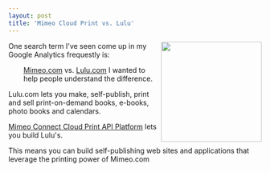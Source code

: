 ```yaml
---
layout: post
title: 'Mimeo Cloud Print vs. Lulu'
---
```

<img src="http://kinlane-productions.s3.amazonaws.com/mimeo/lulu/lulu-logo.jpg" alt="" width="200" align="right" /><p></p>
<span id="internal-source-marker_0.2542797683272511">One search term I've seen come up in my Google Analytics frequestly is: </span>
<p style="padding-left: 30px;"><span id="internal-source-marker_0.2542797683272511"><a title="Mimeo.com" href="Mimeo.com">Mimeo.com</a> vs. <a title="Lulu.com" href="http://www.lulu.com/">Lulu.com</a></span>
<span>I wanted to help people understand the difference.</span><p></p>
<span>Lulu.com lets you make, self-publish, print and sell print-on-demand books, e-books, photo books and calendars.</span><p></p>
<span><a href="http://developer.mimeo.com">Mimeo Connect Cloud Print API Platform</a> lets you build Lulu's.</span><p></p>
<span>This means you can build self-publishing web sites and applications that leverage the printing power of Mimeo.com</span>